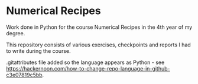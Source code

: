 # Numerical Recipes
Work done in Python for the course Numerical Recipes in the 4th year of my degree.

This repository consists of various exercises, checkpoints and reports I had to write during the course.

.gitattributes file added so the language appears as Python - see https://hackernoon.com/how-to-change-repo-language-in-github-c3e07819c5bb.
